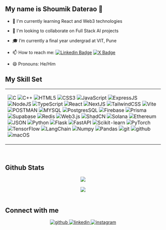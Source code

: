 ## My name is Shoumik Daterao 👋


- 🌱 I'm currently learning React and Web3 technologies <br />
- 👯 I'm looking to collaborate on Full Stack AI projects <br />
- 🎓 I’m currently a final year undergrad at VIT, Pune 

- 📫 How to reach me:   [![Linkedin Badge](https://img.shields.io/badge/LinkedIn-0077B5?style=for-the-badge&logo=linkedin&logoColor=white)](https://www.linkedin.com/in/shoumik-daterao/)  [![X Badge](https://img.shields.io/badge/X-000000?style=for-the-badge&logo=x&logoColor=white)](https://x.com/sdt0304) 

- 😄 Pronouns: He/Him <br />


## My Skill Set

<table><tr><td valign="top" width = "100%">

![C](https://img.shields.io/badge/C-00599C?style=for-the-badge&logo=c&logoColor=white) ![C++](    https://img.shields.io/badge/C%2B%2B-00599C?style=for-the-badge&logo=c%2B%2B&logoColor=white) ![HTML5](https://img.shields.io/badge/HTML5-E34F26?style=for-the-badge&logo=html5&logoColor=white) ![CSS3](https://img.shields.io/badge/CSS3-1572B6?style=for-the-badge&logo=css3&logoColor=white) ![JavaScript](https://img.shields.io/badge/JavaScript-323330?style=for-the-badge&logo=javascript&logoColor=F7DF1E) ![ExpressJS](https://img.shields.io/badge/Express%20js-000000?style=for-the-badge&logo=express&logoColor=white) ![NodeJS](https://img.shields.io/badge/Node%20js-339933?style=for-the-badge&logo=nodedotjs&logoColor=white) ![TypeScript](https://img.shields.io/badge/TypeScript-007ACC?style=for-the-badge&logo=typescript&logoColor=white) ![React](https://img.shields.io/badge/React-20232A?style=for-the-badge&logo=react&logoColor=61DAFB) ![NextJS](https://img.shields.io/badge/next%20js-000000?style=for-the-badge&logo=nextdotjs&logoColor=white) ![TailwindCSS](https://img.shields.io/badge/Tailwind_CSS-38B2AC?style=for-the-badge&logo=tailwind-css&logoColor=white) ![Vite](https://img.shields.io/badge/Vite-B73BFE?style=for-the-badge&logo=vite&logoColor=FFD62E) ![POSTMAN](https://img.shields.io/badge/Postman-FF6C37?style=for-the-badge&logo=Postman&logoColor=white) ![MYSQL](https://img.shields.io/badge/MySQL-005C84?style=for-the-badge&logo=mysql&logoColor=white) ![PostgresSQL](https://img.shields.io/badge/PostgreSQL-316192?style=for-the-badge&logo=postgresql&logoColor=white) ![Firebase](https://img.shields.io/badge/firebase-ffca28?style=for-the-badge&logo=firebase&logoColor=black) ![Prisma](https://img.shields.io/badge/Prisma-3982CE?style=for-the-badge&logo=Prisma&logoColor=white) ![Supabase](https://img.shields.io/badge/Supabase-181818?style=for-the-badge&logo=supabase&logoColor=white) ![Redis](https://img.shields.io/badge/redis-CC0000.svg?&style=for-the-badge&logo=redis&logoColor=white) ![Web3.js](https://img.shields.io/badge/web3%20js-F16822?style=for-the-badge&logo=web3.js&logoColor=white) ![ShadCN](https://img.shields.io/badge/shadcn%2Fui-000000?style=for-the-badge&logo=shadcnui&logoColor=white) ![Solana](https://img.shields.io/badge/Solana-000?style=for-the-badge&logo=Solana&logoColor=9945FF) ![Ethereum](https://img.shields.io/badge/Ethereum-3C3C3D?style=for-the-badge&logo=Ethereum&logoColor=white) ![JSON](https://img.shields.io/badge/json-5E5C5C?style=for-the-badge&logo=json&logoColor=white) ![Python](https://img.shields.io/badge/Python-FFD43B?style=for-the-badge&logo=python&logoColor=blue) ![Flask](https://img.shields.io/badge/Flask-000000?style=for-the-badge&logo=flask&logoColor=white) ![FastAPI](https://img.shields.io/badge/fastapi-109989?style=for-the-badge&logo=FASTAPI&logoColor=white) ![Scikit-learn](https://img.shields.io/badge/scikit_learn-F7931E?style=for-the-badge&logo=scikit-learn&logoColor=white) ![PyTorch](    https://img.shields.io/badge/PyTorch-EE4C2C?style=for-the-badge&logo=pytorch&logoColor=white) ![TensorFlow](https://img.shields.io/badge/TensorFlow-FF6F00?style=for-the-badge&logo=tensorflow&logoColor=white) ![LangChain](https://img.shields.io/badge/langchain-1C3C3C?style=for-the-badge&logo=langchain&logoColor=white) ![Numpy](https://img.shields.io/badge/Numpy-777BB4?style=for-the-badge&logo=numpy&logoColor=white) ![Pandas](https://img.shields.io/badge/Pandas-2C2D72?style=for-the-badge&logo=pandas&logoColor=white) ![git](    https://img.shields.io/badge/GIT-E44C30?style=for-the-badge&logo=git&logoColor=white) ![github](https://img.shields.io/badge/GitHub-100000?style=for-the-badge&logo=github&logoColor=white) ![macOS](https://img.shields.io/badge/mac%20os-000000?style=for-the-badge&logo=apple&logoColor=white)

</td></tr></table>  

<br/>


## Github Stats   
<div align="center"><img src="https://github-readme-stats.vercel.app/api?username=sdt03&show_icons=true&theme=dark" align="center" /></div> 
<br/>
<div align="center"><img src="http://github-readme-streak-stats.herokuapp.com?user=sdt03&theme=dark&background=000000" align="center" /></div> 
<br/>

## Connect with me
<div align="center">
<a href="https://github.com/sdt03" target="_blank">
<img src=https://img.shields.io/badge/github-%2324292e.svg?&style=for-the-badge&logo=github&logoColor=white alt=github style="margin-bottom: 5px;" />
</a>
<a href="https://www.linkedin.com/in/shoumik-daterao/" target="_blank">
<img src=https://img.shields.io/badge/linkedin-%231E77B5.svg?&style=for-the-badge&logo=linkedin&logoColor=white alt=linkedin style="margin-bottom: 5px;" />
</a>
<a href="https://www.instagram.com/dt_0304/" target="_blank">
<img src=https://img.shields.io/badge/instagram-%23000000.svg?&style=for-the-badge&logo=instagram&logoColor=white alt=instagram style="margin-bottom: 5px;" />
</a>  
</div>  

<br/>  

